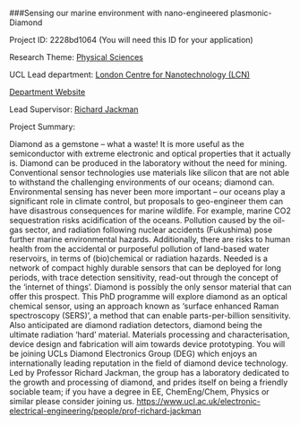 ###Sensing our marine environment with nano-engineered plasmonic-Diamond

Project ID: 2228bd1064
(You will need this ID for your application)

Research Theme: [Physical Sciences](../themes/physical-sciences.md)

UCL Lead department: [London Centre for Nanotechnology (LCN)](../departments/london-centre-for-nanotechnology.md)

[Department Website](https://www.london-nano.com)

Lead Supervisor: [Richard Jackman](https://iris.ucl.ac.uk/iris/browse/profile?upi=RBJAC40)

Project Summary:

Diamond as a gemstone – what a waste! It is more useful as the semiconductor with extreme electronic and optical properties that it actually is. Diamond can be produced in the laboratory without the need for mining. Conventional sensor technologies use materials like silicon that are not able to withstand the challenging environments of our oceans; diamond can. Environmental sensing has never been more important – our oceans play a significant role in climate control, but proposals to geo-engineer them can have disastrous consequences for marine wildlife. For example, marine CO2 sequestration risks acidification of the oceans. Pollution caused by the oil-gas sector, and radiation following nuclear accidents (Fukushima) pose further marine environmental hazards. Additionally, there are risks to human health from the accidental or purposeful pollution of land-based water reservoirs, in terms of (bio)chemical or radiation hazards. Needed is a network of compact highly durable sensors that can be deployed for long periods, with trace detection sensitivity, read-out through the concept of the ‘internet of things’. Diamond is possibly the only sensor material that can offer this prospect.
 This PhD programme will explore diamond as an optical chemical sensor, using an approach known as ‘surface enhanced Raman spectroscopy (SERS)’, a method that can enable parts-per-billion sensitivity. Also anticipated are diamond radiation detectors, diamond being the ultimate radiation ‘hard’ material. Materials processing and characterisation, device design and fabrication will aim towards device prototyping. 
 You will be joining UCLs Diamond Electronics Group (DEG) which enjoys an internationally leading reputation in the field of diamond device technology. Led by Professor Richard Jackman, the group has a laboratory dedicated to the growth and processing of diamond, and prides itself on being a friendly sociable team; if you have a degree in EE, ChemEng/Chem, Physics or similar please consider joining us. https://www.ucl.ac.uk/electronic-electrical-engineering/people/prof-richard-jackman